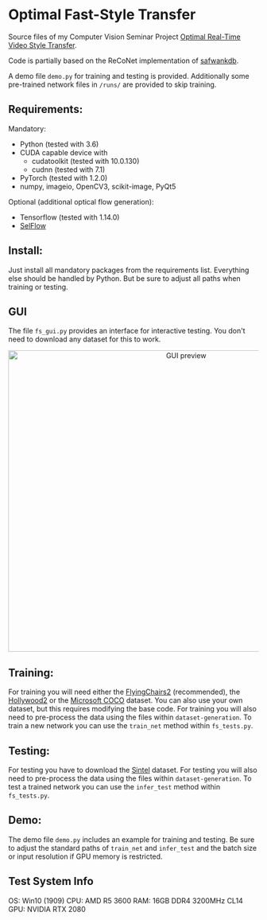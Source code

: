 # Optimal Fast-Style Transfer
Source files of my Computer Vision Seminar Project [Optimal Real-Time Video Style Transfer](https://drive.google.com/open?id=1p2ynBRw2CiYbsb4JlxI0dEBoIttsjdRx).

Code is partially based on the ReCoNet implementation of [safwankdb](https://github.com/safwankdb/ReCoNet-PyTorch). 

A demo file `demo.py` for training and testing is provided. Additionally some pre-trained network files in `/runs/` are provided to skip training.

## Requirements:
Mandatory:
* Python (tested with 3.6)
* CUDA capable device with
  - cudatoolkit (tested with 10.0.130)
  - cudnn (tested with 7.1)
* PyTorch (tested with 1.2.0)
* numpy, imageio, OpenCV3, scikit-image, PyQt5

Optional (additional optical flow generation):
* Tensorflow (tested with 1.14.0)
* [SelFlow](https://github.com/ppliuboy/SelFlow)

## Install:
Just install all mandatory packages from the requirements list. Everything else should be handled by Python. But be sure to adjust all paths when training or testing.

## GUI
The file `fs_gui.py` provides an interface for interactive testing. You don't need to download any dataset for this to work.

<div align = 'center'>
<img src = 'examples/ost_demo.gif' alt = 'GUI preview' width = '700px' height = '606px'>
</div>

## Training:
For training you will need either the [FlyingChairs2](https://lmb.informatik.uni-freiburg.de/resources/datasets/FlyingChairs.en.html) (recommended), the [Hollywood2](https://www.di.ens.fr/~laptev/actions/hollywood2/) or the [Microsoft COCO](http://cocodataset.org/) dataset. You can also use your own dataset, but this requires modifying the base code. For training you will also need to pre-process the data using the files within `dataset-generation`. To train a new network you can use the `train_net` method within `fs_tests.py`. 

## Testing:
For testing you have to download the [Sintel](http://sintel.is.tue.mpg.de/) dataset. For testing you will also need to pre-process the data using the files within `dataset-generation`. To test a trained network you can use the `infer_test` method within `fs_tests.py`. 

## Demo:
The demo file `demo.py` includes an example for training and testing. Be sure to adjust the standard paths of `train_net` and `infer_test` and the batch size or input resolution if GPU memory is restricted.

## Test System Info
OS: Win10 (1909)
CPU: AMD R5 3600
RAM: 16GB DDR4 3200MHz CL14
GPU: NVIDIA RTX 2080

